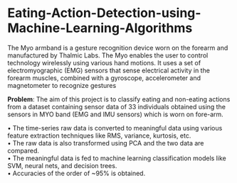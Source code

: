 # Eating-Action-Detection-using-Machine-Learning-Algorithms

The Myo armband is a gesture recognition device worn on the forearm and manufactured by Thalmic Labs. The Myo enables the user to control technology wirelessly using various hand motions. It uses a set of electromyographic (EMG) sensors that sense electrical activity in the forearm muscles, combined with a gyroscope, accelerometer and magnetometer to recognize gestures

<b>Problem</b>: The aim of this project is to classify eating and non-eating actions from a dataset containing sensor data of 33 individuals obtained using the sensors in MYO band (EMG and IMU sensors) which is worn on fore-arm.

• The time-series raw data is converted to meaningful data using various feature extraction techniques like RMS, variance, kurtosis, etc.<br>
• The raw data is also transformed using PCA and the two data are compared.<br>
• The meaningful data is fed to machine learning classification models like SVM, neural nets, and decision trees.<br>
• Accuracies of the order of ~95% is obtained.
